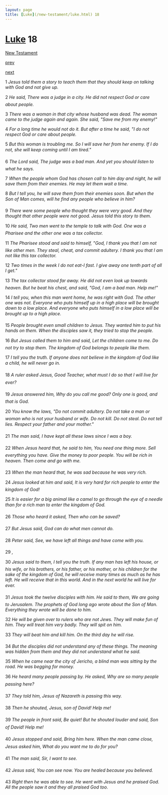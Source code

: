```yaml
---
layout: page
title: [Luke](/new-testament/luke.html) 18
---
```


# [Luke](/new-testament/luke.html) 18

[New Testament](/new-testament.html)


[prev](/new-testament/luke/luke-17.html)


[next](/new-testament/luke/luke-19.html)

1 _Jesus told them a story to teach them that they should keep on talking with God and not give up._

2 _He said, There was a judge in a city. He did not respect God or care about people._

3 _There was a woman in that city whose husband was dead. The woman came to the judge again and again. She said, "Save me from my enemy!"_

4 _For a long time he would not do it. But after a time he said, "I do not respect God or care about people._

5 _But this woman is troubling me. So I will save her from her enemy. If I do not, she will keep coming until I am tired." _

6 _The Lord said, The judge was a bad man. And yet you should listen to what he says._

7 _When the people whom God has chosen call to him day and night, he will save them from their enemies. He may let them wait a time._

8 _But I tell you, he will save them from their enemies soon. But when the Son of Man comes, will he find any people who believe in him?_

9 _There were some people who thought they were very good. And they thought that other people were not good. Jesus told this story to them._

10 _He said, Two men went to the temple to talk with God. One was a Pharisee and the other one was a tax collector._

11 _The Pharisee stood and said to himself, "God, I thank you that I am not like other men.  They steal, cheat, and commit adultery. I thank you that I am not like this tax collector._

12 _Two times in the week I do not eat-I fast. I give away one tenth part of all I get."_

13 _The tax collector stood far away. He did not even look up towards heaven. But he beat his chest, and said, "God, I am a bad man. Help me!"_

14 _I tell you, when this man went home, he was right with God. The other one was not.  Everyone who puts himself up in a high place will be brought down to a low place. And everyone who puts himself in a low place will be brought up to a high place._

15 _People brought even small children to Jesus. They wanted him to put his hands on them.  When the disciples saw it, they tried to stop the people._

16 _But Jesus called them to him and said, Let the children come to me. Do not try to stop them. The kingdom of God belongs to people like them._

17 _I tell you the truth. If anyone does not believe in the kingdom of God like a child, he will never go in._

18 _A ruler asked Jesus, Good Teacher, what must I do so that I will live for ever?_

19 _Jesus answered him, Why do you call me good? Only one is good, and that is God._

20 _You know the laws, "Do not commit adultery. Do not take a man or woman who is not your husband or wife. Do not kill. Do not steal. Do not tell lies. Respect your father and your mother." _

21 _The man said, I have kept all these laws since I was a boy._

22 _When Jesus heard that, he said to him, You need one thing more. Sell everything you have. Give the money to poor people. You will be rich in heaven. Then come and go with me._

23 _When the man heard that, he was sad because he was very rich._

24 _Jesus looked at him and said, It is very hard for rich people to enter the kingdom of God!_

25 _It is easier for a big animal like a camel to go through the eye of a needle than for a rich man to enter the kingdom of God._

26 _Those who heard it asked, Then who can be saved?_

27 _But Jesus said, God can do what men cannot do._

28 _Peter said, See, we have left all things and have come with you._

29 _,_

30 _Jesus said to them, I tell you the truth. If any man has left his house, or his wife, or his brothers, or his father, or his mother, or his children for the sake of the kingdom of God,  he will receive many times as much as he has left. He will receive that in this world. And in the next world he will live for ever._

31 _Jesus took the twelve disciples with him. He said to them, We are going to Jerusalem.  The prophets of God long ago wrote about the Son of Man. Everything they wrote will be done to him._

32 _He will be given over to rulers who are not Jews. They will make fun of him. They will treat him very badly. They will spit on him._

33 _They will beat him and kill him. On the third day he will rise._

34 _But the disciples did not understand any of these things. The meaning was hidden from them and they did not understand what he said._

35 _When he came near the city of Jericho, a blind man was sitting by the road. He was begging for money._

36 _He heard many people passing by. He asked, Why are so many people passing here?_

37 _They told him, Jesus of Nazareth is passing this way._

38 _Then he shouted, Jesus, son of David! Help me!_

39 _The people in front said, Be quiet! But he shouted louder and said, Son of David! Help me!_

40 _Jesus stopped and said, Bring him here. When the man came close, Jesus asked him,  What do you want me to do for you?_

41 _The man said, Sir, I want to see._

42 _Jesus said, You can see now. You are healed because you believed._

43 _Right then he was able to see. He went with Jesus and he praised God. All the people saw it and they all praised God too._

